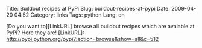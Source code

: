 Title: Buildout recipes at PyPi
Slug: buildout-recipes-at-pypi
Date: 2009-04-20 04:52
Category: links
Tags: python
Lang: en

[Do you want to][LinkURL] browse all buildout recipes which are avalable at PyPi? Here they are!
[LinkURL]: http://pypi.python.org/pypi?:action=browse&show=all&c=512